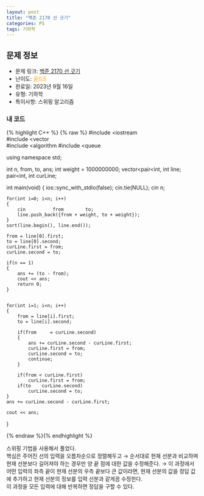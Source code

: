 ```yaml
---
layout: post
title: "백준 2170 선 긋기"
categories: PS
tags: 기하학
---
```


## 문제 정보
- 문제 링크: [백준 2170 선 긋기](https://www.acmicpc.net/problem/2170)
- 난이도: <span style="color:#FFA500">골드5</span>
- 완료일: 2023년 9월 16일
- 유형: 기하학
- 특이사항: 스위핑 알고리즘

### 내 코드

{% highlight C++ %} {% raw %}
#include <iostream	
#include <vector	
#include <algorithm	
#include <queue	

using namespace std;

int n, from, to, ans;
int weight = 1000000000;
vector<pair<int, int		 line;
pair<int, int	 curLine;

int main(void)
{
	ios::sync_with_stdio(false); cin.tie(NULL);
	cin 		 n;
	
	for(int i=0; i<n; i++)
	{
		cin 		 from 		 to;
		line.push_back({from + weight, to + weight});
	}
	sort(line.begin(), line.end());
	
	from = line[0].first;
	to = line[0].second;
	curLine.first = from;
	curLine.second = to;

	if(n == 1)
	{
		ans += (to - from);
		cout << ans;
		return 0;
	}
	
	
	for(int i=1; i<n; i++)
	{
		from = line[i].first;
		to = line[i].second;
		
		if(from 	= curLine.second)
		{
			ans += curLine.second - curLine.first;
			curLine.first = from;
			curLine.second = to;
			continue;
		}
		
		if(from < curLine.first)
			curLine.first = from;
		if(to 	 curLine.second)
			curLine.second = to;
	}
	ans += curLine.second - curLine.first;
	
	cout << ans;
}

{% endraw %}{% endhighlight %}

스위핑 기법을 사용해서 풀었다.  
핵심은 주어진 선의 입력을 오름차순으로 정렬해두고 → 순서대로 현재 선분과 비교하며 현재 선분보다 길어져야 하는 경우만 양 끝 점에 대한 값을 수정해준다. → 이 과정에서 어떤 입력의 좌측 끝이 현재 선분의 우측 끝보다 큰 값이라면, 현재 선분의 값을 정답 값에 추가하고 현재 선분의 정보를 입력 선분과 같게끔 수정한다.  
이 과정을 모든 입력에 대해 반복하면 정답을 구할 수 있다.  

